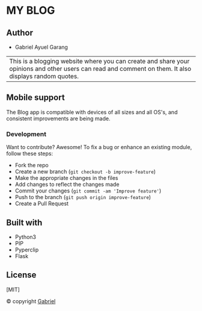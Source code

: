 # MY BLOG

## Author
* Gabriel Ayuel Garang
<table>
<tr>
<td>This is a blogging website where you can create and share your opinions and other users can read and comment on them. It also displays random quotes.
</td>
</tr>
</table>

## Mobile support
The Blog app is compatible with devices of all sizes and all OS's, and consistent improvements are being made.

### Development

Want to contribute? Awesome!
To fix a bug or enhance an existing module, follow these steps:
- Fork the repo
- Create a new branch (`git checkout -b improve-feature`)
- Make the appropriate changes in the files
- Add changes to reflect the changes made
- Commit your changes (`git commit -am 'Improve feature'`)
- Push to the branch (`git push origin improve-feature`)
- Create a Pull Request

## Built with
* Python3
* PIP
* Pyperclip
* Flask

## License 
[MIT]

 © copyright [Gabriel](https://github.com/ayuelgarang105)


 